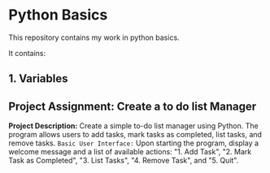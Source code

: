 # Python Basics

This repository contains my work in python basics.

It contains:

## 1. Variables
## Project Assignment: Create a to do list Manager
**Project Description:** Create a simple to-do list manager using Python. The program allows users to add tasks, mark tasks as completed, list tasks, and remove tasks.
``Basic User Interface:``
Upon starting the program, display a welcome message and a list of available actions: "1. Add Task", "2. Mark Task as Completed", "3. List Tasks", "4. Remove Task", and "5. Quit".
